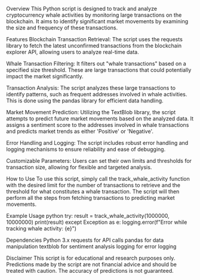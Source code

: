Overview
This Python script is designed to track and analyze cryptocurrency whale activities by monitoring large transactions on the blockchain. It aims to identify significant market movements by examining the size and frequency of these transactions.

Features
Blockchain Transaction Retrieval: The script uses the requests library to fetch the latest unconfirmed transactions from the blockchain explorer API, allowing users to analyze real-time data.

Whale Transaction Filtering: It filters out "whale transactions" based on a specified size threshold. These are large transactions that could potentially impact the market significantly.

Transaction Analysis: The script analyzes these large transactions to identify patterns, such as frequent addresses involved in whale activities. This is done using the pandas library for efficient data handling.

Market Movement Prediction: Utilizing the TextBlob library, the script attempts to predict future market movements based on the analyzed data. It assigns a sentiment score to the addresses involved in whale transactions and predicts market trends as either 'Positive' or 'Negative'.

Error Handling and Logging: The script includes robust error handling and logging mechanisms to ensure reliability and ease of debugging.

Customizable Parameters: Users can set their own limits and thresholds for transaction size, allowing for flexible and targeted analysis.

How to Use
To use this script, simply call the track_whale_activity function with the desired limit for the number of transactions to retrieve and the threshold for what constitutes a whale transaction. The script will then perform all the steps from fetching transactions to predicting market movements.

Example Usage
python
try:
    result = track_whale_activity(1000000, 10000000)
    print(result)
except Exception as e:
    logging.error(f"Error while tracking whale activity: {e}")

Dependencies
Python 3.x
requests for API calls
pandas for data manipulation
textblob for sentiment analysis
logging for error logging

Disclaimer
This script is for educational and research purposes only. Predictions made by the script are not financial advice and should be treated with caution. The accuracy of predictions is not guaranteed.

